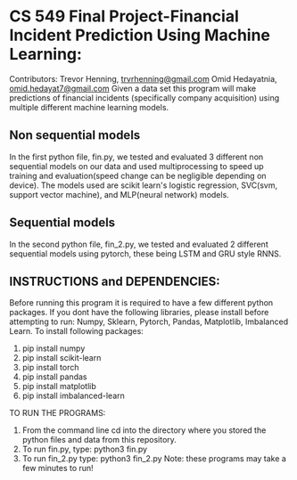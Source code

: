 # CS 549 Final Project-Financial Incident Prediction Using Machine Learning:
Contributors: 
Trevor Henning, trvrhenning@gmail.com
Omid Hedayatnia, omid.hedayat7@gmail.com
Given a data set this program will make predictions of financial incidents (specifically company acquisition) using multiple different machine learning models. 
## Non sequential models 
In the first python file, fin.py,  we tested and evaluated 3 different non sequential models on our data and used multiprocessing to speed up training and evaluation(speed change can be negligible depending on device). The models used are scikit learn's
logistic regression, SVC(svm, support vector machine), and MLP(neural network) models.   
## Sequential models 
In the second python file, fin_2.py, we tested and evaluated 2 different sequential models using pytorch, these being LSTM and GRU style RNNS. 
## INSTRUCTIONS and DEPENDENCIES: 
Before running this program it is required to have a few different python packages.
If you dont have the following libraries, please install before attempting to run: 
Numpy, Sklearn, Pytorch, Pandas, Matplotlib, Imbalanced Learn. 
To install following packages: 
1. pip install numpy 
2. pip install scikit-learn
3. pip install torch
4. pip install pandas
5. pip install matplotlib
6. pip install imbalanced-learn

TO RUN THE PROGRAMS:
1. From the command line cd into the directory where you stored the python files and data from this repository. 
2. To run fin.py, type: python3 fin.py
3. To run fin_2.py type: python3 fin_2.py
Note: these programs may take a few minutes to run! 
